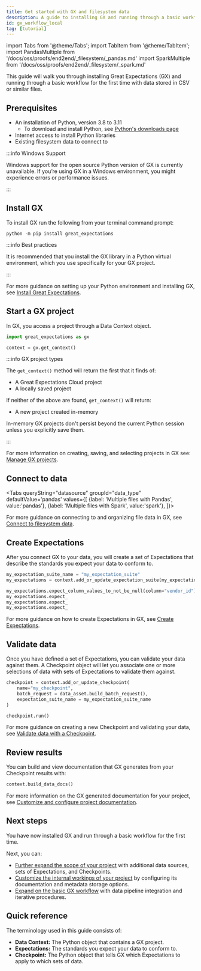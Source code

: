```yaml
---
title: Get started with GX and filesystem data
description: A guide to installing GX and running through a basic workflow for the first time on data stored in CSV and similar files.
id: gx_workflow_local
tag: [tutorial]
---
```


import Tabs from '@theme/Tabs';
import TabItem from '@theme/TabItem';
import PandasMultiple from '/docs/oss/proofs/end2end/_filesystem/_pandas.md'
import SparkMultiple from '/docs/oss/proofs/end2end/_filesystem/_spark.md'

This guide will walk you through installing Great Expectations (GX) and running through a basic workflow for the first time with data stored in CSV or similar files.

## Prerequisites

- An installation of Python, version 3.8 to 3.11
  - To download and install Python, see [Python's downloads page](https://www.python.org/downloads/)
- Internet access to install Python libraries
- Existing filesystem data to connect to

:::info Windows Support

Windows support for the open source Python version of GX is currently unavailable. If you’re using GX in a Windows environment, you might experience errors or performance issues.

:::

## Install GX

To install GX run the following from your terminal command prompt:

```commandline
python -m pip install great_expectations
```

:::info Best practices

It is recommended that you install the GX library in a Python virtual environment, which you use specifically for your GX project.

:::

For more guidance on setting up your Python environment and installing GX, see [Install Great Expectations](/oss/docs/proofs/teaching/setup/install_gx).

## Start a GX project

In GX, you access a project through a Data Context object.

```python
import great_expectations as gx

context = gx.get_context()
```

:::info GX project types

The `get_context()` method will return the first that it finds of:
- A Great Expectations Cloud project
- A locally saved project

If neither of the above are found, `get_context()` will return:
- A new project created in-memory

In-memory GX projects don't persist beyond the current Python session unless you explicitly save them.

:::

For more information on creating, saving, and selecting projects in GX see: [Manage GX projects](./_filesystem/_pandas.md).

## Connect to data

<Tabs
  queryString="datasource"
  groupId="data_type"
  defaultValue='pandas'
  values={[
  {label: 'Multiple files with Pandas', value:'pandas'},
  {label: 'Multiple files with Spark', value:'spark'},
  ]}>

<TabItem value="pandas">
  <PandasMultiple />
</TabItem>

<TabItem value="spark">
  <SparkMultiple />
</TabItem>

</Tabs>

For more guidance on connecting to and organizing file data in GX, see [Connect to filesystem data](./_filesystem/_pandas.md).

## Create Expectations

After you connect GX to your data, you will create a set of Expectations that describe the standards you expect your data to conform to.

```python
my_expectation_suite_name = "my_expectation_suite"
my_expectations = context.add_or_update_expectation_suite(my_expectation_suite_name)

my_expectations.expect_column_values_to_not_be_null(column="vendor_id")
my_expectations.expect_
my_expectations.expect_
my_expectations.expect_
```

For more guidance on how to create Expectations in GX, see [Create Expectations](./_filesystem/_pandas.md).

## Validate data

Once you have defined a set of Expectations, you can validate your data against them.  A Checkpoint object will let you associate one or more selections of data with sets of Expectations to validate them against.

```python
checkpoint = context.add_or_update_checkpoint(
    name="my_checkpoint",
    batch_request = data_asset.build_batch_request(),
    expectation_suite_name = my_expectation_suite_name
)

checkpoint.run()
```

For more guidance on creating a new Checkpoint and validating your data, see [Validate data with a Checkpoint](./_filesystem/_pandas.md).

## Review results

You can build and view documentation that GX generates from your Checkpoint results with:

```python
context.build_data_docs()
```

For more information on the GX generated documentation for your project, see [Customize and configure project documentation](./_filesystem/_pandas.md).

## Next steps

You have now installed GX and run through a basic workflow for the first time.

Next, you can:
- [Further expand the scope of your project](./_filesystem/_pandas.md) with additional data sources, sets of Expectations, and Checkpoints.
- [Customize the internal workings of your project](./_filesystem/_pandas.md) by configuring its documentation and metadata storage options.
- [Expand on the basic GX workflow](./_filesystem/_pandas.md) with data pipeline integration and iterative procedures.

## Quick reference

The terminology used in this guide consists of:
- **Data Context:** The Python object that contains a GX project.
- **Expectations:** The standards you expect your data to conform to.
- **Checkpoint:** The Python object that tells GX which Expectations to apply to which sets of data.
